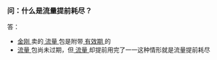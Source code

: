 ### 问：什么是流量提前耗尽？
答：
- [ 金刚 ](https://a2zitpro.github.io/web/金刚公司)卖的[ 流量 ](https://a2zitpro.github.io/web/流量)包是附带[ 有效期 ](https://a2zitpro.github.io/web/流量包有效期)的
- [ 流量 ](https://a2zitpro.github.io/web/流量)包尚未过期，但[ 流量 ](https://a2zitpro.github.io/web/流量)却提前用完了一一这种情形就是流量提前耗尽

